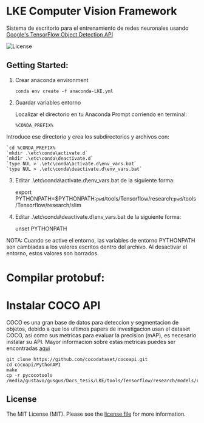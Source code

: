 # LKE Computer Vision Framework

Sistema de escritorio para el entrenamiento de redes neuronales usando [Google's TensorFlow Object Detection API](https://github.com/tensorflow/models/tree/master/research/object_detection)

![License](http://img.shields.io/:license-mit-blue.svg)

## Getting Started:
1. Crear anaconda environment

	`conda env create -f anaconda-LKE.yml`

2. Guardar variables entorno

	Localizar el directorio en tu Anaconda Prompt corriendo en terminal:
	
	`%CONDA_PREFIX%`
	
Introduce ese directorio y crea los subdirectorios y archivos con:
	
	`cd %CONDA_PREFIX%
	`mkdir .\etc\conda\activate.d`
	`mkdir .\etc\conda\deactivate.d`
	`type NUL > .\etc\conda\activate.d\env_vars.bat`
	`type NUL > .\etc\conda\deactivate.d\env_vars.bat`

3. Editar .\etc\conda\activate.d\env_vars.bat de la siguiente forma:

	export PYTHONPATH=$PYTHONPATH:`pwd`/tools/Tensorflow/research:`pwd`/tools/Tensorflow/research/slim

4. Editar .\etc\conda\deactivate.d\env_vars.bat de la siguiente forma:
	
	unset PYTHONPATH

NOTA: 
Cuando se active el entorno, las variables de entorno PYTHONPATH son cambiadas a los valores escritos dentro del archivo. Al desactivar el entorno, estos valores son borrados.

# Compilar protobuf:



# Instalar COCO API

COCO es una gran base de datos para deteccion y segmentacion de objetos, debido a que los ultimos papers de investigacion usan el dataset COCO, 
asi como sus metricas para evaluar la precision (mAP), es necesario instalar su API. 
Mayor informacion sobre estas metricas puedes ser encontradas [aqui](https://medium.com/@timothycarlen/understanding-the-map-evaluation-metric-for-object-detection-a07fe6962cf3)

	git clone https://github.com/cocodataset/cocoapi.git
	cd cocoapi/PythonAPI
	make
	cp -r pycocotools /media/gustavo/gusgus/Docs_tesis/LKE/tools/Tensorflow/research/models/research/


## License

The MIT License (MIT). Please see the [license file](LICENSE) for more information.

